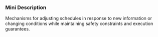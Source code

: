 ### Mini Description

Mechanisms for adjusting schedules in response to new information or changing conditions while maintaining safety constraints and execution guarantees.
